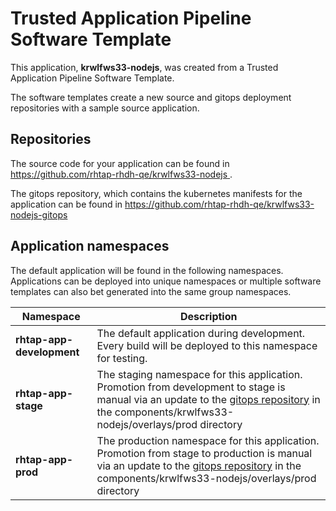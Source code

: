 # Trusted Application Pipeline Software Template

This application, **krwlfws33-nodejs**, was created from a Trusted Application Pipeline Software Template.

The software templates create a new source and gitops deployment repositories with a sample source application. 

## Repositories

The source code for your application can be found in [https://github.com/rhtap-rhdh-qe/krwlfws33-nodejs ](https://github.com/rhtap-rhdh-qe/krwlfws33-nodejs ).
 
The gitops repository, which contains the kubernetes manifests for the application can be found in 
[https://github.com/rhtap-rhdh-qe/krwlfws33-nodejs-gitops ](https://github.com/rhtap-rhdh-qe/krwlfws33-nodejs-gitops ) 

## Application namespaces 

The default application will be found in the following namespaces. Applications can be deployed into unique namespaces or multiple software templates can also bet generated into the same group namespaces.  

|  Namespace   |  Description   |  
| -------- | -------- |   
| **rhtap-app-development** | The default application during development. Every build will be deployed to this namespace for testing. | 
| **rhtap-app-stage** | The staging namespace for this application. Promotion from development to stage is manual via an update to the [gitops repository](https://github.com/rhtap-rhdh-qe/krwlfws33-nodejs-gitops ) in the components/krwlfws33-nodejs/overlays/prod directory |  
| **rhtap-app-prod** | The production namespace for this application. Promotion from stage to production is manual via an update to the [gitops repository](https://github.com/rhtap-rhdh-qe/krwlfws33-nodejs-gitops ) in the components/krwlfws33-nodejs/overlays/prod directory | 